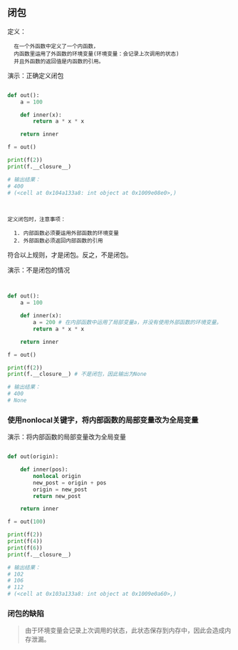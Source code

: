 ## 闭包

定义：

      在一个外函数中定义了一个内函数，
      内函数里运用了外函数的环境变量(环境变量：会记录上次调用的状态)
      并且外函数的返回值是内函数的引用。



演示：正确定义闭包

```python

def out():
    a = 100

    def inner(x):
        return a * x * x

    return inner

f = out()

print(f(2))
print(f.__closure__)

# 输出结果：
# 400
# (<cell at 0x104a133a8: int object at 0x1009e08e0>,)




```

`定义闭包时，注意事项：`

      1. 内部函数必须要运用外部函数的环境变量
      2. 外部函数必须返回内部函数的引用

符合以上规则，才是闭包。反之，不是闭包。


演示：不是闭包的情况

```python


def out():
    a = 100

    def inner(x):
        a = 200 # 在内部函数中运用了局部变量a，并没有使用外部函数的环境变量。
        return a * x * x

    return inner

f = out()

print(f(2))
print(f.__closure__) # 不是闭包，因此输出为None

# 输出结果：
# 400
# None

```
### 使用nonlocal关键字，将内部函数的局部变量改为全局变量


演示：将内部函数的局部变量改为全局变量

```python

def out(origin):

    def inner(pos):
        nonlocal origin
        new_post = origin + pos
        origin = new_post
        return new_post

    return inner

f = out(100)

print(f(2))
print(f(4))
print(f(6))
print(f.__closure__)

# 输出结果：
# 102
# 106
# 112
# (<cell at 0x103a133a8: int object at 0x1009e0a60>,)

```

### 闭包的缺陷

> 由于环境变量会记录上次调用的状态，此状态保存到内存中，因此会造成内存泄漏。
